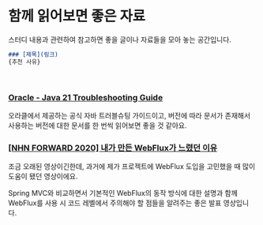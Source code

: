 # 함께 읽어보면 좋은 자료
스터디 내용과 관련하여 참고하면 좋을 글이나 자료들을 모아 놓는 공간입니다.

```markdown
### [제목](링크)
{추천 사유}
```

<br>

### [Oracle - Java 21 Troubleshooting Guide](https://docs.oracle.com/en/java/javase/21/troubleshoot/index.html)
오라클에서 제공하는 공식 자바 트러블슈팅 가이드이고, 버전에 따라 문서가 존재해서 사용하는 버전에 대한 문서를 한 번씩 읽어보면 좋을 것 같아요.

### [[NHN FORWARD 2020] 내가 만든 WebFlux가 느렸던 이유](https://www.youtube.com/watch?v=I0zMm6wIbRI)
조금 오래된 영상이긴한데, 과거에 제가 프로젝트에 WebFlux 도입을 고민했을 때 많이 도움이 됐던 영상이에요.

Spring MVC와 비교하면서 기본적인 WebFlux의 동작 방식에 대한 설명과 함께 WebFlux를 사용 시 코드 레벨에서 주의해야 할 점들을 알려주는 좋은 발표 영상입니다.